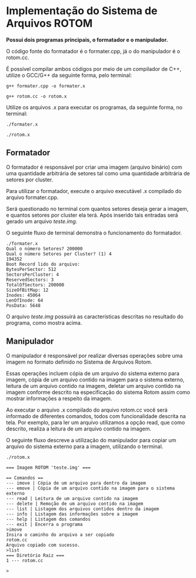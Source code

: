 # Implementação do Sistema de Arquivos ROTOM

**Possui dois programas principais, o formatador e o manipulador.**

O código fonte do formatador é o formater.cpp, já o do manipulador é o rotom.cc.

É possível compilar ambos códigos por meio de um compilador de C++, utilize o GCC/G++ da seguinte forma, pelo terminal:

    g++ formater.cpp -o formater.x

    g++ rotom.cc -o rotom.x

Utilize os arquivos .x para executar os programas, da seguinte forma, no terminal:

    ./formater.x

    ./rotom.x

## Formatador

O formatador é responsável por criar uma imagem (arquivo binário) com uma quantidade
arbitrária de setores tal como uma quantidade arbitrária de setores por cluster.

Para utilizar o formatador, execute o arquivo executável .x compilado do arquivo formater.cpp.

Será questionado no terminal com quantos setores deseja gerar a imagem, e quantos setores por cluster ela terá. Após inserido tais entradas será gerado um arquivo *teste.img*.

O seguinte fluxo de terminal demonstra o funcionamento do formatador.

    ./formater.x
    Qual o número Setores? 200000
    Qual o número Setores per Cluster? (1) 4
    194352
    Boot Record lido do arquivo:
    BytesPerSector: 512
    SectorsPerCluster: 4
    ReservedSectors: 3
    TotalOfSectors: 200000
    SizeOfBitMap: 12
    Inodes: 45064
    LenOfInode: 64
    PosData: 5648

O arquivo *teste.img* possuirá as características descritas no resultado do programa, como mostra acima.

## Manipulador

O manipulador é responsável por realizar diversas operações sobre uma imagem no formato definido no Sistema de Arquivos Rotom.

Essas operações incluem cópia de um arquivo do sistema externo para imagem, cópia de um arquivo contido na imagem para o sistema externo, leitura de um arquivo contido na imagem, deletar um arquivo contido na imagem conforme descrito na especificação do sistema Rotom assim como mostrar informações a respeito da imagem.

Ao executar o arquivo .x compilado do arquivo rotom.cc você será informado de diferentes comandos, todos com funcionalidade descrita na tela. Por exemplo, para ler um arquivo utilizamos a opção read, que como descrito, realiza a leitura de um arquivo contido na imagem.

O seguinte fluxo descreve a utilização do manipulador para copiar um arquivo do sistema externo para a imagem, utilizando o terminal.

    ./rotom.x

    === Imagem ROTOM 'teste.img' ===

    == Comandos ==
    --- imove | Cópia de um arquivo para dentro da imagem
    --- emove | Cópia de um arquivo contido na imagem para o sistema externo
    --- read | Leitura de um arquivo contido na imagem
    --- delete | Remoção de um arquivo contido na imagem
    --- list | Listagem dos arquivos contidos dentro da imagem
    --- info | Listagem das informações sobre a imagem
    --- help | Listagem dos comandos
    --- exit | Encerra o programa
    >imove
    Insira o caminho do arquivo a ser copiado
    rotom.cc
    Arquivo copiado com sucesso.
    >list
    === Diretório Raiz ===
    1 --- rotom.cc

    >

